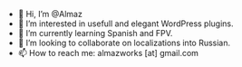 - 👋 Hi, I’m @Almaz
- 👀 I’m interested in usefull and elegant WordPress plugins.
- 🌱 I’m currently learning Spanish and FPV.
- 💞️ I’m looking to collaborate on localizations into Russian.
- 📫 How to reach me: almazworks [at] gmail.com

<!---
Almaz/Almaz is a ✨ special ✨ repository because its `README.md` (this file) appears on your GitHub profile.
You can click the Preview link to take a look at your changes.
--->
